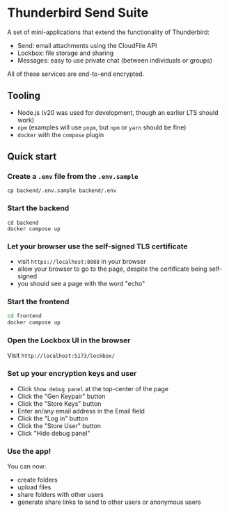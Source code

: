 # Thunderbird Send Suite

A set of mini-applications that extend the functionality of Thunderbird:

- Send: email attachments using the CloudFile API
- Lockbox: file storage and sharing
- Messages: easy to use private chat (between individuals or groups)

All of these services are end-to-end encrypted.

## Tooling

- Node.js (v20 was used for development, though an earlier LTS should work)
- `npm` (examples will use `pnpm`, but `npm` or `yarn` should be fine)
- `docker` with the `compose` plugin

## Quick start

### Create a `.env` file from the `.env.sample`

```
cp backend/.env.sample backend/.env

```

### Start the backend

```
cd backend
docker compose up
```

### Let your browser use the self-signed TLS certificate

- visit `https://localhost:8088` in your browser
- allow your browser to go to the page, despite the certificate being self-signed
- you should see a page with the word "echo"

### Start the frontend

```sh
cd frontend
docker compose up
```

### Open the Lockbox UI in the browser

Visit `http://localhost:5173/lockbox/`

### Set up your encryption keys and user

- Click `Show debug panel` at the top-center of the page
- Click the "Gen Keypair" button
- Click the "Store Keys" button
- Enter an/any email address in the Email field
- Click the "Log in" button
- Click the "Store User" button
- Click "Hide debug panel"

### Use the app!

You can now:

- create folders
- upload files
- share folders with other users
- generate share links to send to other users or anonymous users
